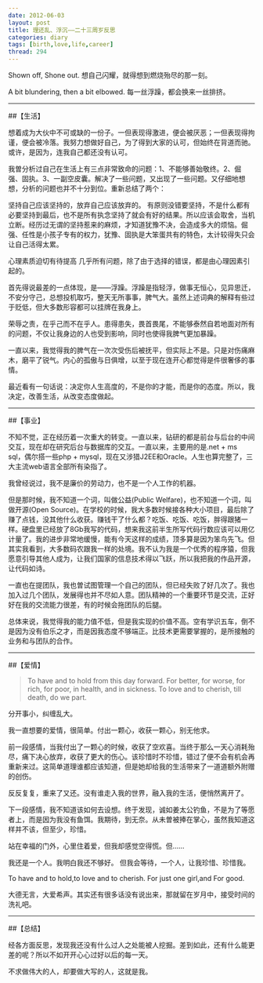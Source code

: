 ```yaml
---
date: 2012-06-03
layout: post
title: 理还乱、浮沉——二十三周岁反思
categories: diary
tags: [birth,love,life,career]
thread: 294
---
```


Shown off, Shone out.
想自己闪耀，就得想到燃烧殆尽的那一刻。

A bit blundering, then a bit elbowed.
每一丝浮躁，都会换来一丝排挤。

---

##【生活】

想着成为大伙中不可或缺的一份子。一但表现得激进，便会被厌恶；一但表现得拘谨，便会被冷落。我努力想做好自己，为了得到大家的认可，但始终在背道而驰。或许，是因为，连我自己都还没有认可。

<!-- more -->

我曽分析过自己在生活上有三点非常致命的问题：1、不能够善始敬终。2、倔强、固执。3、一副空皮囊。解决了一些问题，又出现了一些问题。又仔细地想想，分析的问题也并不十分到位。重新总结了两个：

坚持自己应该坚持的，放弃自己应该放弃的。
有原则没错要坚持，不是什么都有必要坚持到最后，也不是所有执念坚持了就会有好的结果。所以应该会取舍，当机立断。经历过无谓的坚持惹来的麻烦，才知道犹豫不决，会造成多大的烦恼。倔强、任性是小孩子专有的权力，犹豫、固执是大笨蛋共有的特色，太计较得失只会让自己活得太累。

心理素质迫切有待提高
几乎所有问题，除了由于选择的错误，都是由心理因素引起的。

首先得说最差的一点体现，是——浮躁。浮躁是指轻浮，做事无恒心，见异思迁，不安分守己，总想投机取巧，整天无所事事，脾气大。虽然上述词典的解释有些过于贬低，但大多数形容都可以挂牌在我身上。

荣辱之责，在乎己而不在乎人。患得患失，畏首畏尾，不能够泰然自若地面对所有的问题，不仅让我身边的人也受到影响，同时也使得我脾气更加暴躁。

一直以来，我觉得我的脾气在一次次受伤后被抚平，但实际上不是。只是对伤痛麻木，磨平了锐气。内心的孤傲与日俱增，以至于现在连开心都觉得是件很奢侈的事情。

最近看有一句话说：决定你人生高度的，不是你的才能，而是你的态度。所以，我决定，改善生活，从改变态度做起。

---

##【事业】

不知不觉，正在经历着一次重大的转变。一直以来，钻研的都是前台与后台的中间交互，现在却在研究后台与数据库的交互。一直以来，主要用的是.net + ms sql，偶尔搭一些php + mysql，现在又涉猎J2EE和Oracle。人生也算完整了，三大主流web语言全部所有染指了。

我曾经说过，我不是廉价的劳动力，也不是一个人工作的机器。

但是那时候，我不知道一个词，叫做公益(Public Welfare)，也不知道一个词，叫做开源(Open Source)。在学校的时候，我大多数时候接各种大小项目，最后除了赚了点钱，没其他什么收获。赚钱干了什么都？吃饭、吃饭、吃饭，胖得跟猪一样。硬盘里已经放了8Gb我写的代码，想来我这前半生所写代码行数应该可以用亿计量了。我的进步非常地缓慢，能有今天这样的成绩，顶多算是因为笨鸟先飞。但其实我看到，大多数码农跟我一样的处境。我不认为我是一个优秀的程序猿，但我愿意引导其他人成为，让我们国家的信息技术得以飞跃，所以我把我的作品开源，让代码如诗。


 
一直也在提团队，我也曽试图管理一个自己的团队，但已经失败了好几次了。我也加入过几个团队，发展得也并不尽如人意。团队精神的一个重要环节是交流，正好好在我的交流能力很差，有的时候会拖团队的后腿。

总体来说，我觉得我的能力值不低，但是我实现的价值不高。空有学识五车，倒不是因为没有伯乐之才，而是因我态度不够端正。比技术更需要掌握的，是所接触的业务和与团队的合作。

---

##【爱情】

>To have and to hold from this day forward. For better, for worse, for rich, for poor, in health, and in sickness. To love and to cherish, till death, do we part.

分开事小，纠缠乱大。

我一直想要的爱情，很简单。付出一颗心，收获一颗心，别无他求。

前一段感情，当我付出了一颗心的时候，收获了空欢喜。当终于那么一天心消耗殆尽，痛下决心放弃，收获了更大的伤心。该珍惜时不珍惜，错过了便不会有机会再重新来过。这简单道理谁都应该知道，但是她却给我的生活带来了一道道额外附赠的创伤。

反反复复，重来了又还。没有谁走入我的世界，融入我的生活，便悄然离开了。

下一段感情，我不知道该如何去设想。终于发现，诚如姜太公钓鱼，不是为了等愿者上，而是因为我没有鱼饵。我期待，到无奈。从未曽被捧在掌心，虽然我知道这样并不该，但至少，珍惜。

站在幸福的门外，心里住着爱，但我却感觉空得慌。但……

我还是一个人。我明白我还不够好。
但我会等待，一个人，让我珍惜、珍惜我。

To have and to hold,to love and to cherish.
For just one girl,and For good.

大德无言，大爱希声。其实还有很多话没有说出来，那就留在岁月中，接受时间的洗礼吧。

---

##【总结】

经各方面反思，发现我还没有什么过人之处能被人挖掘。差到如此，还有什么能更差的呢？所以不如开开心心过好以后的每一天。

不求做伟大的人，却要做大写的人，这就是我。